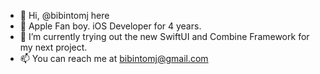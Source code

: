 - 👋 Hi, @bibintomj here
- 👀 Apple Fan boy. iOS Developer for 4 years.
- 🌱 I’m currently trying out the new SwiftUI and Combine Framework for my next project.
- 📫 You can reach me at bibintomj@gmail.com

<!---
bibintomj/bibintomj is a ✨ special ✨ repository because its `README.md` (this file) appears on your GitHub profile.
You can click the Preview link to take a look at your changes.
--->

